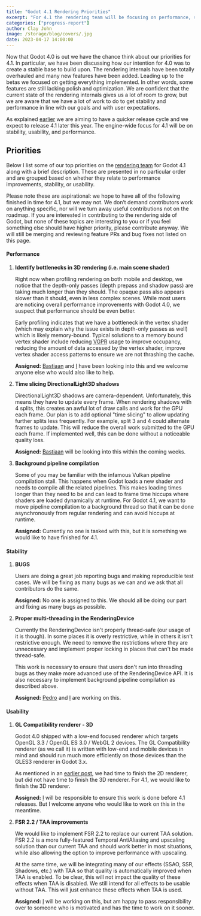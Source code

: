```yaml
---
title: "Godot 4.1 Rendering Priorities"
excerpt: "For 4.1 the rendering team will be focusing on performance, stability, and usability."
categories: ["progress-report"]
author: Clay John
image: /storage/blog/covers/.jpg
date: 2023-04-17 14:00:00
---
```


Now that Godot 4.0 is out we have the chance think about our priorities for 4.1. In particular, we have been discussing how our intention for 4.0 was to create a stable base to build upon. The rendering internals have been totally overhauled and many new features have been added. Leading up to the betas we focused on getting everything implemented. In other words, some features are still lacking polish and optimization. We are confident that the current state of the rendering internals gives us a lot of room to grow, but we are aware that we have a lot of work to do to get stability and performance in line with our goals and with user expectations.

As explained [earlier](https://godotengine.org/article/release-management-4-0-and-beyond/) we are aiming to have a quicker release cycle and we expect to release 4.1 later this year. The engine-wide focus for 4.1 will be on stability, usability, and performance.

## Priorities

Below I list some of our top priorities on the [rendering team](https://godotengine.org/teams/#rendering) for Godot 4.1 along with a brief description. These are presented in no particular order and are grouped based on whether they relate to performance improvements, stability, or usability.

Please note these are aspirational: we hope to have all of the following finished in time for 4.1, but we may not. We don’t demand contributors work on anything specific, nor will we turn away useful contributions not on the roadmap. If you are interested in contributing to the rendering side of Godot, but none of these topics are interesting to you or if you feel something else should have higher priority, please contribute anyway. We will still be merging and reviewing feature PRs and bug fixes not listed on this page.

#### Performance

1. **Identify bottlenecks in 3D rendering (i.e. main scene shader)**

    Right now when profiling rendering on both mobile and desktop, we notice that the depth-only passes (depth prepass and shadow pass) are taking much longer than they should. The opaque pass also appears slower than it should, even in less complex scenes. While most users are noticing overall performance improvements with Godot 4.0, we suspect that performance should be even better.

    Early profiling indicates that we have a bottleneck in the vertex shader (which may explain why the issue exists in depth-only passes as well) which is likely memory-bound. Typical solutions to a memory bound vertex shader include reducing <abbr title="Vector General-Purpose Register">VGPR</abbr> usage to improve occupancy, reducing the amount of data accessed by the vertex shader, improve vertex shader access patterns to ensure we are not thrashing the cache.

    **Assigned:** [Bastiaan](https://github.com/BastiaanOlij) and [I](https://github.com/clayjohn) have been looking into this and we welcome anyone else who would also like to help.

2. **Time slicing DirectionalLight3D shadows**

    DirectionalLight3D shadows are camera-dependent. Unfortunately, this means they have to update every frame. When rendering shadows with 4 splits, this creates an awful lot of draw calls and work for the GPU each frame. Our plan is to add optional "time slicing" to allow updating further splits less frequently. For example, split 3 and 4 could alternate frames to update. This will reduce the overall work submitted to the GPU each frame. If implemented well, this can be done without a noticeable quality loss.

    **Assigned:** [Bastiaan](https://github.com/BastiaanOlij) will be looking into this within the coming weeks.

3. **Background pipeline compilation**

    Some of you may be familiar with the infamous Vulkan pipeline compilation stall. This happens when Godot loads a new shader and needs to compile all the related pipelines. This makes loading times longer than they need to be and can lead to frame time hiccups where shaders are loaded dynamically at runtime. For Godot 4.1, we want to move pipeline compilation to a background thread so that it can be done asynchronously from regular rendering and can avoid hiccups at runtime.

    **Assigned:** Currently no one is tasked with this, but it is something we would like to have finished for 4.1.

#### Stability

1. **BUGS**

    Users are doing a great job reporting bugs and making reproducible test cases. We will be fixing as many bugs as we can and we ask that all contributors do the same.

    **Assigned:** No one is assigned to this. We should all be doing our part and fixing as many bugs as possible.

2. **Proper multi-threading in the RenderingDevice**

    Currently the RenderingDevice isn't properly thread-safe (our usage of it is though). In some places it is overly restrictive, while in others it isn't restrictive enough. We need to remove the restrictions where they are unnecessary and implement proper locking in places that can't be made thread-safe.

    This work is necessary to ensure that users don't run into threading bugs as they make more advanced use of the RenderingDevice API. It is also necessary to implement background pipeline compilation as described above.

    **Assigned:** [Pedro](https://github.com/RandomShaper) and [I](https://github.com/clayjohn) are working on this.

#### Usability

1. **GL Compatibility renderer - 3D**

    Godot 4.0 shipped with a low-end focused renderer which targets OpenGL 3.3 / OpenGL ES 3.0 / WebGL 2 devices. The GL Compatibility renderer (as we call it) is written with low-end and mobile devices in mind and should run much more efficiently on those devices than the GLES3 renderer in Godot 3.x.

    As mentioned in an [earlier post](https://godotengine.org/article/status-of-opengl-renderer/), we had time to finish the 2D renderer, but did not have time to finish the 3D renderer. For 4.1, we would like to finish the 3D renderer.

    **Assigned:** [I](https://github.com/clayjohn) will be responsible to ensure this work is done before 4.1 releases. But I welcome anyone who would like to work on this in the meantime.

2. **FSR 2.2 / TAA improvements**

    We would like to implement FSR 2.2 to replace our current TAA solution. FSR 2.2 is a more fully-featured Temporal AntiAliasing and upscaling solution than our current TAA and should work better in most situations, while also allowing the option to improve performance with upscaling.

    At the same time, we will be integrating many of our effects (SSAO, SSR, Shadows, etc.) with TAA so that quality is automatically improved when TAA is enabled. To be clear, this will not impact the quality of these effects when TAA is disabled. We still intend for all effects to be usable without TAA. This will just enhance these effects when TAA is used.

    **Assigned:** [I](https://github.com/clayjohn) will be working on this, but am happy to pass responsibility over to someone who is motivated and has the time to work on it sooner.

